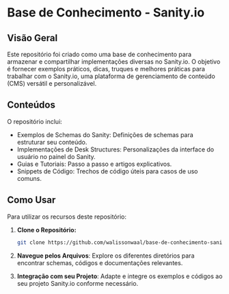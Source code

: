 # Base de Conhecimento - Sanity.io

## Visão Geral

Este repositório foi criado como uma base de conhecimento para armazenar e compartilhar implementações diversas no Sanity.io. O objetivo é fornecer exemplos práticos, dicas, truques e melhores práticas para trabalhar com o Sanity.io, uma plataforma de gerenciamento de conteúdo (CMS) versátil e personalizável.

## Conteúdos

O repositório inclui:

- Exemplos de Schemas do Sanity: Definições de schemas para estruturar seu conteúdo.
- Implementações de Desk Structures: Personalizações da interface do usuário no painel do Sanity.
- Guias e Tutoriais: Passo a passo e artigos explicativos.
- Snippets de Código: Trechos de código úteis para casos de uso comuns.

## Como Usar

Para utilizar os recursos deste repositório:

1. **Clone o Repositório:**

   ```bash
   git clone https://github.com/walissonwaal/base-de-conhecimento-sanity.git
   ```

2. **Navegue pelos Arquivos**:
Explore os diferentes diretórios para encontrar schemas, códigos e documentações relevantes.

3. **Integração com seu Projeto**:
Adapte e integre os exemplos e códigos ao seu projeto Sanity.io conforme necessário.
